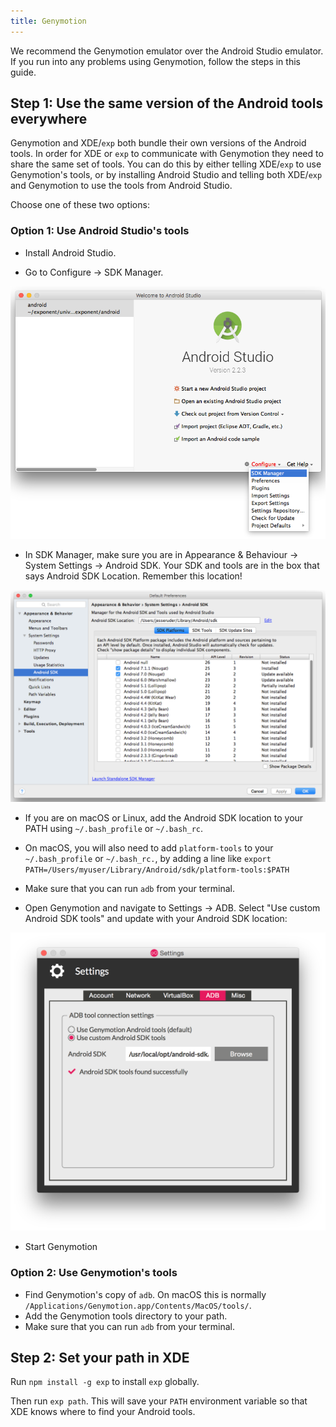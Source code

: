 ```yaml
---
title: Genymotion
---
```


We recommend the Genymotion emulator over the Android Studio emulator. If you run into any problems using Genymotion, follow the steps in this guide.

## Step 1: Use the same version of the Android tools everywhere

Genymotion and XDE/`exp` both bundle their own versions of the Android tools. In order for XDE or `exp` to communicate with Genymotion they need to share the same set of tools. You can do this by either telling XDE/`exp` to use Genymotion's tools, or by installing Android Studio and telling both XDE/`exp` and Genymotion to use the tools from Android Studio.

Choose one of these two options:

### Option 1: Use Android Studio's tools

-   Install Android Studio.

-   Go to Configure -> SDK Manager.

[![Configure SDK](./genymotion-configure-sdk.png)](/_images/genymotion-configure-sdk.png)

-   In SDK Manager, make sure you are in Appearance & Behaviour -> System Settings -> Android SDK.
   Your SDK and tools are in the box that says Android SDK Location. Remember this location!

[![Android SDK location](./genymotion-android-sdk-location.png)](/_images/genymotion-android-sdk-location.png)

-   If you are on macOS or Linux, add the Android SDK location to your PATH using `~/.bash_profile` or `~/.bash_rc`.

-   On macOS, you will also need to add `platform-tools` to your `~/.bash_profile` or `~/.bash_rc.`, by adding a line like `export PATH=/Users/myuser/Library/Android/sdk/platform-tools:$PATH`

-   Make sure that you can run `adb` from your terminal.

-   Open Genymotion and navigate to Settings -> ADB. Select "Use custom Android SDK tools" and update with your Android SDK location:

[![](./genymotion-android-tools.png)](/_images/genymotion-android-tools.png)

-   Start Genymotion

### Option 2: Use Genymotion's tools

-   Find Genymotion's copy of `adb`. On macOS this is normally `/Applications/Genymotion.app/Contents/MacOS/tools/`.
-   Add the Genymotion tools directory to your path.
-   Make sure that you can run `adb` from your terminal.

## Step 2: Set your path in XDE

Run `npm install -g exp` to install `exp` globally.

Then run `exp path`. This will save your `PATH` environment variable so that XDE knows where to find your Android tools.
